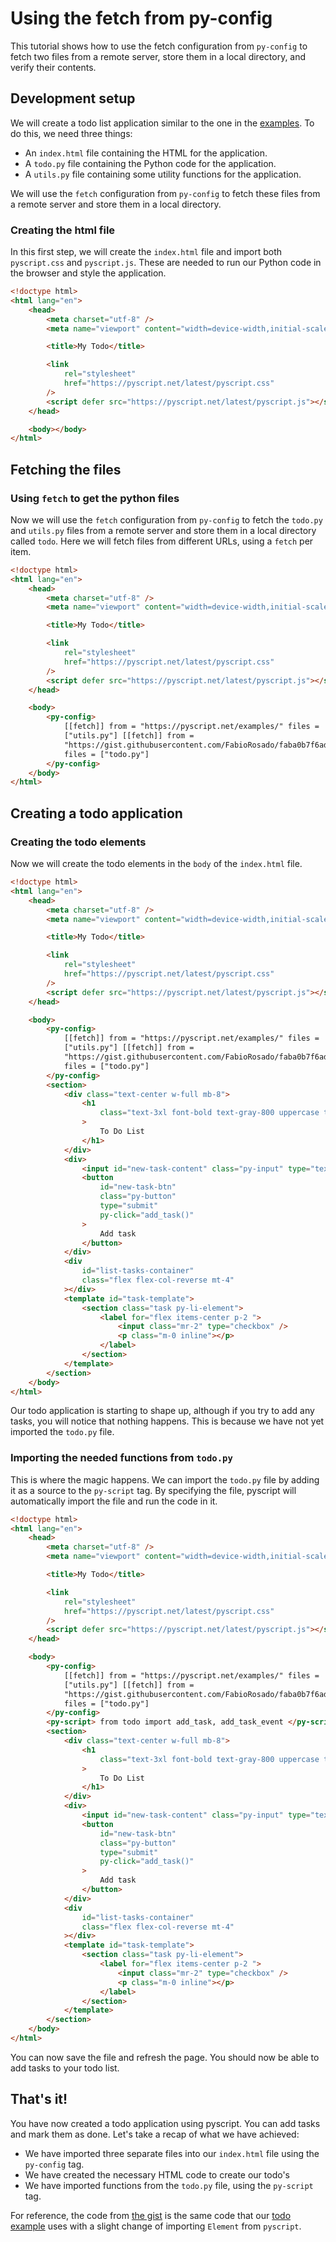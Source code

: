 # Using the fetch from py-config

This tutorial shows how to use the fetch configuration from `py-config` to fetch two files from a remote server, store them in a local directory, and verify their contents.

## Development setup

We will create a todo list application similar to the one in the [examples](https://pyscript.net/examples/todo.html). To do this, we need three things:

-   An `index.html` file containing the HTML for the application.
-   A `todo.py` file containing the Python code for the application.
-   A `utils.py` file containing some utility functions for the application.

We will use the `fetch` configuration from `py-config` to fetch these files from a remote server and store them in a local directory.

### Creating the html file

In this first step, we will create the `index.html` file and import both `pyscript.css` and `pyscript.js`. These are needed to run our Python code in the browser and style the application.

```html
<!doctype html>
<html lang="en">
    <head>
        <meta charset="utf-8" />
        <meta name="viewport" content="width=device-width,initial-scale=1" />

        <title>My Todo</title>

        <link
            rel="stylesheet"
            href="https://pyscript.net/latest/pyscript.css"
        />
        <script defer src="https://pyscript.net/latest/pyscript.js"></script>
    </head>

    <body></body>
</html>
```

## Fetching the files

### Using `fetch` to get the python files

Now we will use the `fetch` configuration from `py-config` to fetch the `todo.py` and `utils.py` files from a remote server and store them in a local directory called `todo`. Here we will fetch files from different URLs, using a `fetch` per item.

```html
<!doctype html>
<html lang="en">
    <head>
        <meta charset="utf-8" />
        <meta name="viewport" content="width=device-width,initial-scale=1" />

        <title>My Todo</title>

        <link
            rel="stylesheet"
            href="https://pyscript.net/latest/pyscript.css"
        />
        <script defer src="https://pyscript.net/latest/pyscript.js"></script>
    </head>

    <body>
        <py-config>
            [[fetch]] from = "https://pyscript.net/examples/" files =
            ["utils.py"] [[fetch]] from =
            "https://gist.githubusercontent.com/FabioRosado/faba0b7f6ad4438b07c9ac567c73b864/raw/37603b76dc7ef7997bf36781ea0116150f727f44/"
            files = ["todo.py"]
        </py-config>
    </body>
</html>
```

## Creating a todo application

### Creating the todo elements

Now we will create the todo elements in the `body` of the `index.html` file.

```html
<!doctype html>
<html lang="en">
    <head>
        <meta charset="utf-8" />
        <meta name="viewport" content="width=device-width,initial-scale=1" />

        <title>My Todo</title>

        <link
            rel="stylesheet"
            href="https://pyscript.net/latest/pyscript.css"
        />
        <script defer src="https://pyscript.net/latest/pyscript.js"></script>
    </head>

    <body>
        <py-config>
            [[fetch]] from = "https://pyscript.net/examples/" files =
            ["utils.py"] [[fetch]] from =
            "https://gist.githubusercontent.com/FabioRosado/faba0b7f6ad4438b07c9ac567c73b864/raw/37603b76dc7ef7997bf36781ea0116150f727f44/"
            files = ["todo.py"]
        </py-config>
        <section>
            <div class="text-center w-full mb-8">
                <h1
                    class="text-3xl font-bold text-gray-800 uppercase tracking-tight"
                >
                    To Do List
                </h1>
            </div>
            <div>
                <input id="new-task-content" class="py-input" type="text" />
                <button
                    id="new-task-btn"
                    class="py-button"
                    type="submit"
                    py-click="add_task()"
                >
                    Add task
                </button>
            </div>
            <div
                id="list-tasks-container"
                class="flex flex-col-reverse mt-4"
            ></div>
            <template id="task-template">
                <section class="task py-li-element">
                    <label for="flex items-center p-2 ">
                        <input class="mr-2" type="checkbox" />
                        <p class="m-0 inline"></p>
                    </label>
                </section>
            </template>
        </section>
    </body>
</html>
```

Our todo application is starting to shape up, although if you try to add any tasks, you will notice that nothing happens. This is because we have not yet imported the `todo.py` file.

### Importing the needed functions from `todo.py`

This is where the magic happens. We can import the `todo.py` file by adding it as a source to the `py-script` tag. By specifying the file, pyscript will automatically import the file and run the code in it.

```html
<!doctype html>
<html lang="en">
    <head>
        <meta charset="utf-8" />
        <meta name="viewport" content="width=device-width,initial-scale=1" />

        <title>My Todo</title>

        <link
            rel="stylesheet"
            href="https://pyscript.net/latest/pyscript.css"
        />
        <script defer src="https://pyscript.net/latest/pyscript.js"></script>
    </head>

    <body>
        <py-config>
            [[fetch]] from = "https://pyscript.net/examples/" files =
            ["utils.py"] [[fetch]] from =
            "https://gist.githubusercontent.com/FabioRosado/faba0b7f6ad4438b07c9ac567c73b864/raw/37603b76dc7ef7997bf36781ea0116150f727f44/"
            files = ["todo.py"]
        </py-config>
        <py-script> from todo import add_task, add_task_event </py-script>
        <section>
            <div class="text-center w-full mb-8">
                <h1
                    class="text-3xl font-bold text-gray-800 uppercase tracking-tight"
                >
                    To Do List
                </h1>
            </div>
            <div>
                <input id="new-task-content" class="py-input" type="text" />
                <button
                    id="new-task-btn"
                    class="py-button"
                    type="submit"
                    py-click="add_task()"
                >
                    Add task
                </button>
            </div>
            <div
                id="list-tasks-container"
                class="flex flex-col-reverse mt-4"
            ></div>
            <template id="task-template">
                <section class="task py-li-element">
                    <label for="flex items-center p-2 ">
                        <input class="mr-2" type="checkbox" />
                        <p class="m-0 inline"></p>
                    </label>
                </section>
            </template>
        </section>
    </body>
</html>
```

You can now save the file and refresh the page. You should now be able to add tasks to your todo list.

## That's it!

You have now created a todo application using pyscript. You can add tasks and mark them as done. Let's take a recap of what we have achieved:

-   We have imported three separate files into our `index.html` file using the `py-config` tag.
-   We have created the necessary HTML code to create our todo's
-   We have imported functions from the `todo.py` file, using the `py-script` tag.

For reference, the code from [the gist](https://gist.githubusercontent.com/FabioRosado/faba0b7f6ad4438b07c9ac567c73b864/raw/37603b76dc7ef7997bf36781ea0116150f727f44/todo.py) is the same code that our [todo example](https://pyscript.net/examples/todo.html) uses with a slight change of importing `Element` from `pyscript`.
